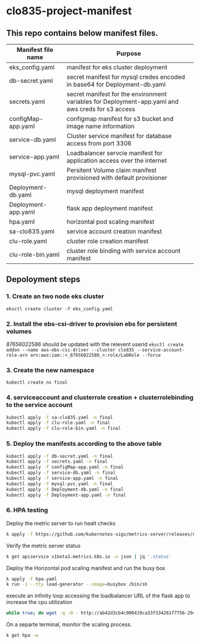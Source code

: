 # clo835-project-manifest

## This repo contains below manifest files.
|Manifest file name | Purpose|
|- |- |
|eks_config.yaml|manifest for eks cluster deployment|
|db-secret.yaml|secret manifest for mysql credes encoded in base64 for Deployment-db.yaml|
|secrets.yaml|secret manifest for the environment variables for Deployment-app.yaml and aws creds for s3 access|
|configMap-app.yaml|configmap manifest for s3 bucket and image name information |
|service-db.yaml| Cluster service manifest for database access from port 3306 |
|service-app.yaml| Loadbalancer servcie manifest for application access over the internet |
|mysql-pvc.yaml| Persitent Volume claim manifest provisioned with default provisioner |
|Deployment-db.yaml |mysql deployment manifest|
|Deployment-app.yaml|flask app deployment manifest|
|hpa.yaml |horizontal pod scaling manifest|
|sa-clo835.yaml|service account creation manifest|
|clu-role.yaml|cluster role creation manifest|
|clu-role-bin.yaml|cluster role binding with service account manifest|         
                    
## Depoloyment steps



### 1. Create an two node eks cluster

`eksctl create cluster -f eks_config.yaml`

### 2. Install the ebs-csi-driver to provision ebs for persistent volumes 
_87656022586_ should be updated with the relevent userid
`eksctl create addon --name aws-ebs-csi-driver --cluster clo835 --service-account-role-arn arn:aws:iam::<_87656022586_>:role/LabRole --force`

### 3. Create the new namespace 

`kubectl create ns final`

### 4. serviceaccount and clusterrole creation + clusterrolebinding to the service account

```bash
kubectl apply -f sa-clo835.yaml -n final
kubectl apply -f clu-role.yaml -n final
kubectl apply -f clu-role-bin.yaml -n final
```

### 5. Deploy the manifests according to the above table

```bash
kubectl apply -f db-secret.yaml -n final
kubectl apply -f secrets.yaml -n final
kubectl apply -f configMap-app.yaml -n final
kubectl apply -f service-db.yaml -n final
kubectl apply -f service-app.yaml -n final
kubectl apply -f mysql-pvc.yaml -n final
kubectl apply -f Deployment-db.yaml -n final
kubectl apply -f Deployment-app.yaml -n final
```

### 6. HPA testing
Deploy the metric server to run healt checks
```bash
k apply -f https://github.com/kubernetes-sigs/metrics-server/releases/download/v0.7.1/components.yaml
```
Verify the metric server status
```bash
k get apiservice v1beta1.metrics.k8s.io -o json | jq '.status'
```

Deploy the Horizontal pod scaling manifest and run the busy box
```bash
k apply -f hpa.yaml
k run -i --tty load-generator --image=busybox /bin/sh
```
execute an infinity loop accessing the loadbalancer URL of the flask app to increase the cpu utilization

```bash
while true; do wget -q -O - http://ab42d3cb4c900419ca33f334261f7756-294325994.us-east-1.elb.amazonaws.com:81; done
```
On a separte terminal, monitor the scaling process.
```bash
k get hpa -w
```



